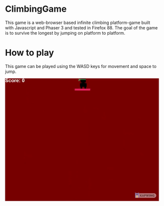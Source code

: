 # ClimbingGame
This game is a web-browser based infinite climbing platform-game built with Javascript and Phaser 3 and tested in Firefox 88. The goal of the game is to survive the longest by jumping on platform to platform. 
# How to play
This game can be played using the WASD keys for movement and space to jump. 






![alt text](https://github.com/JustinPLee/ClimbingGame/blob/main/example-gameplay.gif?raw=true)
